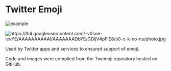 # Twitter Emoji

![example](vector/1f600.svg)

<img src="/-v0soe-ievYE/AAAAAAAAAAI/AAAAAAADbYE/GDijV4pFlE8/s64-c-k-no-ns/photo.jpg" alt="https://lh4.googleusercontent.com/-v0soe-ievYE/AAAAAAAAAAI/AAAAAAADbYE/GDijV4pFlE8/s0-c-k-no-ns/photo.jpg" title="Title" />

Used by Twitter apps and services to ensured support of emoji.

Code and images were compiled from the Twemoji repository hosted on GitHub.
